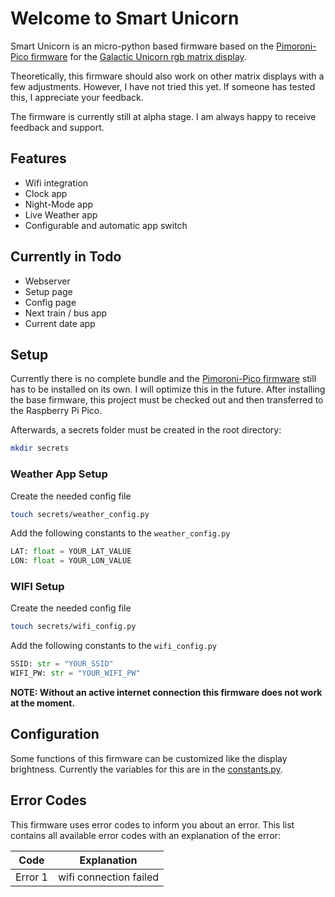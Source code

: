 # Welcome to Smart Unicorn

Smart Unicorn is an micro-python based firmware based on the [Pimoroni-Pico firmware](https://github.com/pimoroni/pimoroni-pico) for the [Galactic Unicorn rgb matrix display](https://github.com/pimoroni/pimoroni-pico/tree/main/micropython/examples/galactic_unicorn#about-galactic-unicorn).

Theoretically, this firmware should also work on other matrix displays with a few adjustments. However, I have not tried this yet. If someone has tested this, I appreciate your feedback.

The firmware is currently still at alpha stage. I am always happy to receive feedback and support.

## Features

- Wifi integration
- Clock app
- Night-Mode app
- Live Weather app
- Configurable and automatic app switch

## Currently in Todo

- Webserver
- Setup page
- Config page
- Next train / bus app
- Current date app

## Setup

Currently there is no complete bundle and the [Pimoroni-Pico firmware](https://github.com/pimoroni/pimoroni-pico) still has to be installed on its own. I will optimize this in the future.
After installing the base firmware, this project must be checked out and then transferred to the Raspberry Pi Pico.

Afterwards, a secrets folder must be created in the root directory:
```bash
mkdir secrets
```

### Weather App Setup

Create the needed config file
```bash
touch secrets/weather_config.py
```

Add the following constants to the ```weather_config.py```
```python
LAT: float = YOUR_LAT_VALUE
LON: float = YOUR_LON_VALUE
```

### WIFI Setup

Create the needed config file
```bash
touch secrets/wifi_config.py
```

Add the following constants to the ```wifi_config.py```
```python
SSID: str = "YOUR_SSID"
WIFI_PW: str = "YOUR_WIFI_PW"
```

<b>NOTE: Without an active internet connection this firmware does not work at the moment.</b>

## Configuration

Some functions of this firmware can be customized like the display brightness. Currently the variables for this are in the [constants.py](https://github.com/devfle/smart-unicorn/blob/main/constants.py).

## Error Codes

This firmware uses error codes to inform you about an error. This list contains all available error codes with an explanation of the error:

| Code    | Explanation |
| :--------: | :-------: |
| Error 1  | wifi connection failed |



